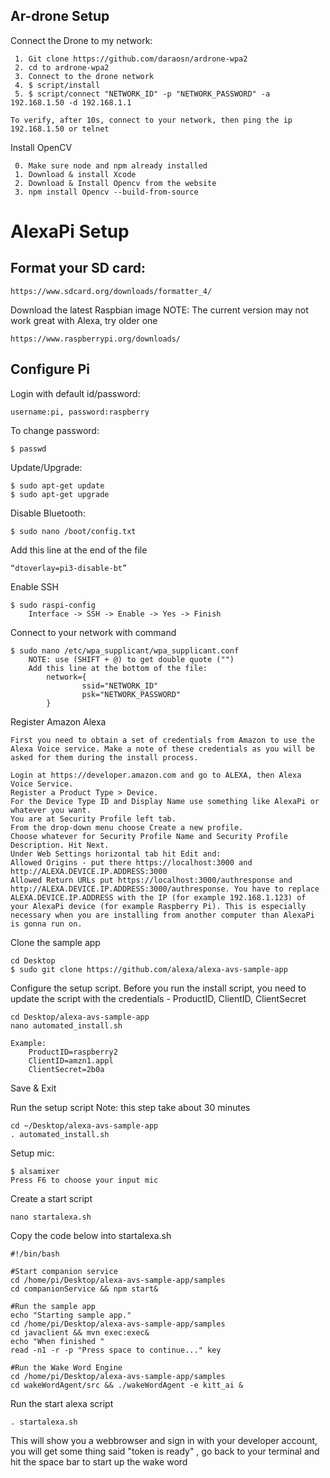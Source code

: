 ## Ar-drone Setup
Connect the Drone to my network:
``` 
 1. Git clone https://github.com/daraosn/ardrone-wpa2
 2. cd to ardrone-wpa2
 3. Connect to the drone network	
 4. $ script/install
 5. $ script/connect "NETWORK_ID" -p "NETWORK_PASSWORD" -a 192.168.1.50 -d 192.168.1.1

To verify, after 10s, connect to your network, then ping the ip 192.168.1.50 or telnet 
```

Install OpenCV
```
 0. Make sure node and npm already installed
 1. Download & install Xcode 
 2. Download & Install Opencv from the website
 3. npm install Opencv --build-from-source
```

# AlexaPi Setup 

## Format your SD card: 

```
https://www.sdcard.org/downloads/formatter_4/
```

Download the latest Raspbian image
NOTE: The current version may not work great with Alexa, try older one
```
https://www.raspberrypi.org/downloads/
```

## Configure Pi
Login with default id/password:

```
username:pi, password:raspberry
```
To change password:

```
$ passwd
```

Update/Upgrade:
```
$ sudo apt-get update
$ sudo apt-get upgrade
```

Disable Bluetooth:
```
$ sudo nano /boot/config.txt
```
Add this line at the end of the file
```
“dtoverlay=pi3-disable-bt” 
```

Enable SSH
```
$ sudo raspi-config
	Interface -> SSH -> Enable -> Yes -> Finish
```

Connect to your network with command
```
$ sudo nano /etc/wpa_supplicant/wpa_supplicant.conf
	NOTE: use (SHIFT + @) to get double quote ("") 
	Add this line at the bottom of the file:
		network={
				ssid="NETWORK_ID"
				psk="NETWORK_PASSWORD"
		}
```

Register Amazon Alexa 
```
First you need to obtain a set of credentials from Amazon to use the Alexa Voice service. Make a note of these credentials as you will be asked for them during the install process.

Login at https://developer.amazon.com and go to ALEXA, then Alexa Voice Service.
Register a Product Type > Device.
For the Device Type ID and Display Name use something like AlexaPi or whatever you want.
You are at Security Profile left tab.
From the drop-down menu choose Create a new profile.
Choose whatever for Security Profile Name and Security Profile Description. Hit Next.
Under Web Settings horizontal tab hit Edit and:
Allowed Origins - put there https://localhost:3000 and http://ALEXA.DEVICE.IP.ADDRESS:3000
Allowed Return URLs put https://localhost:3000/authresponse and http://ALEXA.DEVICE.IP.ADDRESS:3000/authresponse. You have to replace ALEXA.DEVICE.IP.ADDRESS with the IP (for example 192.168.1.123) of your AlexaPi device (for example Raspberry Pi). This is especially necessary when you are installing from another computer than AlexaPi is gonna run on.
```

Clone the sample app
```
cd Desktop
$ sudo git clone https://github.com/alexa/alexa-avs-sample-app
```

Configure the setup script.
Before you run the install script, you need to update the script with the credentials - ProductID, ClientID, ClientSecret
```
cd Desktop/alexa-avs-sample-app
nano automated_install.sh

Example: 
	ProductID=raspberry2
	ClientID=amzn1.appl
	ClientSecret=2b0a
```
Save & Exit

Run the setup script
Note: this step take about 30 minutes
```
cd ~/Desktop/alexa-avs-sample-app
. automated_install.sh
```

Setup mic:
```
$ alsamixer
Press F6 to choose your input mic
```

Create a start script
```
nano startalexa.sh
```

Copy the code below into startalexa.sh
```
#!/bin/bash

#Start companion service
cd /home/pi/Desktop/alexa-avs-sample-app/samples
cd companionService && npm start&

#Run the sample app
echo "Starting sample app."
cd /home/pi/Desktop/alexa-avs-sample-app/samples
cd javaclient && mvn exec:exec&
echo "When finished "
read -n1 -r -p "Press space to continue..." key

#Run the Wake Word Engine
cd /home/pi/Desktop/alexa-avs-sample-app/samples
cd wakeWordAgent/src && ./wakeWordAgent -e kitt_ai &

```

Run the start alexa script 

```
. startalexa.sh
```
This will show you a webbrowser and sign in with your developer account, you will get some thing said "token is ready"
, go back to your terminal and hit the space bar to start up the wake word






